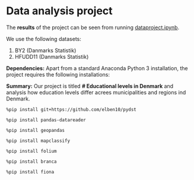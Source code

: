 # Data analysis project

The **results** of the project can be seen from running [dataproject.ipynb](dataproject.ipynb).

We use the following datasets:

1. BY2 (Danmarks Statistik)
2. HFUDD11 (Danmarks Statistik)

**Dependencies:** Apart from a standard Anaconda Python 3 installation, the project requires the following installations:

**Summary:** Our project is titled **# Educational levels in Denmark** and analysis how education levels differ acrees municipalities and regions ind Denmark.

``%pip install git+https://github.com/elben10/pydst``

``%pip install pandas-datareader``

``%pip install geopandas``

``%pip install mapclassify``

``%pip install folium``

``%pip install branca``

``%pip install fiona``
